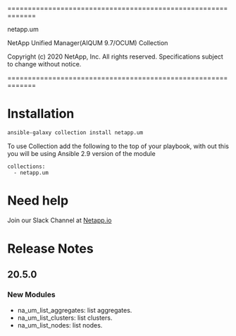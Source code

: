 =============================================================

 netapp.um

 NetApp Unified Manager(AIQUM 9.7/OCUM) Collection

 Copyright (c) 2020 NetApp, Inc. All rights reserved.
 Specifications subject to change without notice.

=============================================================
# Installation
```bash
ansible-galaxy collection install netapp.um
```
To use Collection add the following to the top of your playbook, with out this you will be using Ansible 2.9 version of the module
```
collections:
  - netapp.um
```
# Need help
Join our Slack Channel at [Netapp.io](http://netapp.io/slack)

# Release Notes

## 20.5.0

### New Modules
- na_um_list_aggregates: list aggregates.
- na_um_list_clusters: list clusters.
- na_um_list_nodes: list nodes.